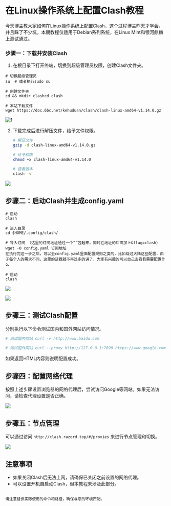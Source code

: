 # 在Linux操作系统上配置Clash教程

今天博主教大家如何在Linux操作系统上配置Clash，这个过程博主昨天才学会，并且踩了不少坑。本期教程仅适用于Debian系列系统，在Linux Mint和银河麒麟上测试通过。

### 步骤一：下载并安装Clash

1. 在根目录下打开终端，切换到超级管理员权限，创建Clash文件夹。

```
# 切换超级管理员
su  # 或者执行sudo su
 
# 创建文件夹 
cd && mkdir clashcd clash 
 
# 本站下载文件 
wget https://doc.6bc.net/kehuduan/clash/clash-linux-amd64-v1.14.0.gz
```

![1](/img/1.png)

2. 下载完成后进行解压文件，给予文件权限。

   ```bash
   # 解压文件 
   gzip -d clash-linux-amd64-v1.14.0.gz 
    
   # 给予权限 
   chmod +x clash-linux-amd64-v1.14.0 
    
   # 查看版本 
   clash -v
   ```

![](/img/2.png)

## 步骤二：启动Clash并生成config.yaml

```
# 启动
clash
 
# 进入目录 
cd $HOME/.config/clash/ 
 
# 导入订阅 （这里的订阅地址通过一个“”包起来，同时在地址的后面加上&flag=clash）
wget -O config.yaml 订阅地址 
在执行完这一步之后，可以去config.yaml里面配置规则之类的，比如绕过大陆这些配置，由于每个人的需求不同，这里的话我就不再过多的讲了，大家有兴趣的可以自己去看看需要配置什么
 
# 启动
clash
```

![](/img/3.png)

![](/img/4.png)

## 步骤三：测试Clash配置

分别执行以下命令测试国内和国外网站访问情况。

```bash
# 测试国内网站 curl -v http://www.baidu.com

# 测试国外网站 curl --proxy http://127.0.0.1:7890 https://www.google.com
```

如果返回HTML内容则说明配置成功。

## 步骤四：配置网络代理

按照上述步骤设置浏览器的网络代理后，尝试访问Google等网站。如果无法访问，请检查代理设置是否正确。

![](/img/5.png)

## 步骤五：节点管理

可以通过访问 `http://clash.razord.top/#/proxies` 来进行节点管理和切换。

![](/img/6.png)

## 注意事项

- 如果关闭Clash后无法上网，请确保已关闭之前设置的网络代理。
- 可以设置开机自启动Clash，但本教程未涉及此部分。
```

请注意替换实际使用的命令和路径，确保与您的环境匹配。